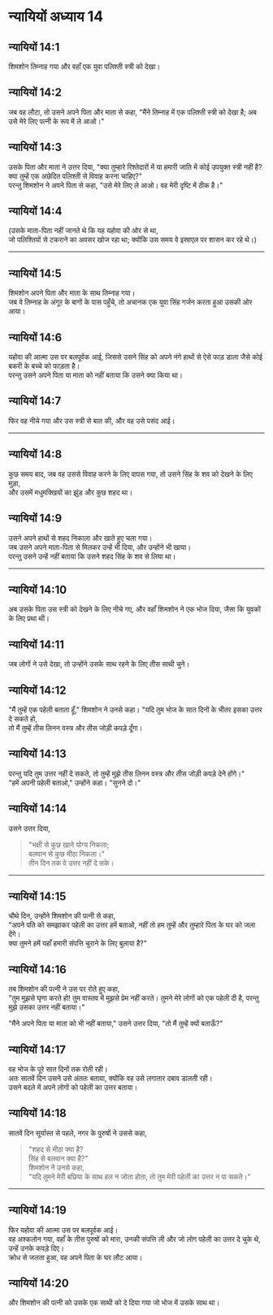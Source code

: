 # न्यायियों अध्याय 14

## न्यायियों 14:1

शिमशोन तिम्नाह गया और वहाँ एक युवा पलिश्ती स्त्री को देखा।

## न्यायियों 14:2

जब वह लौटा, तो उसने अपने पिता और माता से कहा, "मैंने तिम्नाह में एक पलिश्ती स्त्री को देखा है; अब उसे मेरे लिए पत्नी के रूप में ले आओ।"

## न्यायियों 14:3

उसके पिता और माता ने उत्तर दिया, "क्या तुम्हारे रिश्तेदारों में या हमारी जाति में कोई उपयुक्त स्त्री नहीं है?  
क्या तुम्हें एक अछेदित पलिश्ती से विवाह करना चाहिए?"  
परन्तु शिमशोन ने अपने पिता से कहा, "उसे मेरे लिए ले आओ। वह मेरी दृष्टि में ठीक है।"

## न्यायियों 14:4

(उसके माता-पिता नहीं जानते थे कि यह यहोवा की ओर से था,  
जो पलिश्तियों से टकराने का अवसर खोज रहा था; क्योंकि उस समय वे इस्राएल पर शासन कर रहे थे।)

---

## न्यायियों 14:5

शिमशोन अपने पिता और माता के साथ तिम्नाह गया।  
जब वे तिम्नाह के अंगूर के बागों के पास पहुँचे, तो अचानक एक युवा सिंह गर्जन करता हुआ उसकी ओर आया।

## न्यायियों 14:6

यहोवा की आत्मा उस पर बलपूर्वक आई, जिससे उसने सिंह को अपने नंगे हाथों से ऐसे फाड़ डाला जैसे कोई बकरी के बच्चे को फाड़ता है।  
परन्तु उसने अपने पिता या माता को नहीं बताया कि उसने क्या किया था।

## न्यायियों 14:7

फिर वह नीचे गया और उस स्त्री से बात की, और वह उसे पसंद आई।

---

## न्यायियों 14:8

कुछ समय बाद, जब वह उससे विवाह करने के लिए वापस गया, तो उसने सिंह के शव को देखने के लिए मुड़ा,  
और उसमें मधुमक्खियों का झुंड और कुछ शहद था।

## न्यायियों 14:9

उसने अपने हाथों से शहद निकाला और खाते हुए चला गया।  
जब उसने अपने माता-पिता से मिलकर उन्हें भी दिया, और उन्होंने भी खाया।  
परन्तु उसने उन्हें नहीं बताया कि उसने शहद सिंह के शव से लिया था।

---

## न्यायियों 14:10

अब उसके पिता उस स्त्री को देखने के लिए नीचे गए, और वहाँ शिमशोन ने एक भोज दिया, जैसा कि युवकों के लिए प्रथा थी।

## न्यायियों 14:11

जब लोगों ने उसे देखा, तो उन्होंने उसके साथ रहने के लिए तीस साथी चुने।

## न्यायियों 14:12

"मैं तुम्हें एक पहेली बताता हूँ," शिमशोन ने उनसे कहा। "यदि तुम भोज के सात दिनों के भीतर इसका उत्तर दे सकते हो,  
तो मैं तुम्हें तीस लिनन वस्त्र और तीस जोड़ी कपड़े दूँगा।

## न्यायियों 14:13

परन्तु यदि तुम उत्तर नहीं दे सकते, तो तुम्हें मुझे तीस लिनन वस्त्र और तीस जोड़ी कपड़े देने होंगे।"  
"हमें अपनी पहेली बताओ," उन्होंने कहा। "सुनने दो।"

## न्यायियों 14:14

उसने उत्तर दिया,  
> "भक्षी से कुछ खाने योग्य निकला;  
> बलवान से कुछ मीठा निकला।"  
तीन दिन तक वे उत्तर नहीं दे सके।

---

## न्यायियों 14:15

चौथे दिन, उन्होंने शिमशोन की पत्नी से कहा,  
"अपने पति को समझाकर पहेली का उत्तर हमें बताओ, नहीं तो हम तुम्हें और तुम्हारे पिता के घर को जला देंगे।  
क्या तुमने हमें यहाँ हमारी संपत्ति चुराने के लिए बुलाया है?"

## न्यायियों 14:16

तब शिमशोन की पत्नी ने उस पर रोते हुए कहा,  
"तुम मुझसे घृणा करते हो! तुम वास्तव में मुझसे प्रेम नहीं करते। तुमने मेरे लोगों को एक पहेली दी है, परन्तु मुझे उसका उत्तर नहीं बताया।"

"मैंने अपने पिता या माता को भी नहीं बताया," उसने उत्तर दिया, "तो मैं तुम्हें क्यों बताऊँ?"

## न्यायियों 14:17

वह भोज के पूरे सात दिनों तक रोती रही।  
अतः सातवें दिन उसने उसे अंततः बताया, क्योंकि वह उसे लगातार दबाव डालती रही।  
उसने बदले में अपने लोगों को पहेली का उत्तर बताया।

## न्यायियों 14:18

सातवें दिन सूर्यास्त से पहले, नगर के पुरुषों ने उससे कहा,  
> "शहद से मीठा क्या है?  
> सिंह से बलवान क्या है?"  
शिमशोन ने उनसे कहा,  
"यदि तुमने मेरी बछिया के साथ हल न जोता होता, तो तुम मेरी पहेली का उत्तर न पा सकते।"

---

## न्यायियों 14:19

फिर यहोवा की आत्मा उस पर बलपूर्वक आई।  
वह अश्कलोन गया, वहाँ के तीस पुरुषों को मारा, उनकी संपत्ति ली और जो लोग पहेली का उत्तर दे चुके थे, उन्हें उनके कपड़े दिए।  
क्रोध से जलता हुआ, वह अपने पिता के घर लौट आया।

## न्यायियों 14:20

और शिमशोन की पत्नी को उसके एक साथी को दे दिया गया जो भोज में उसके साथ था।
